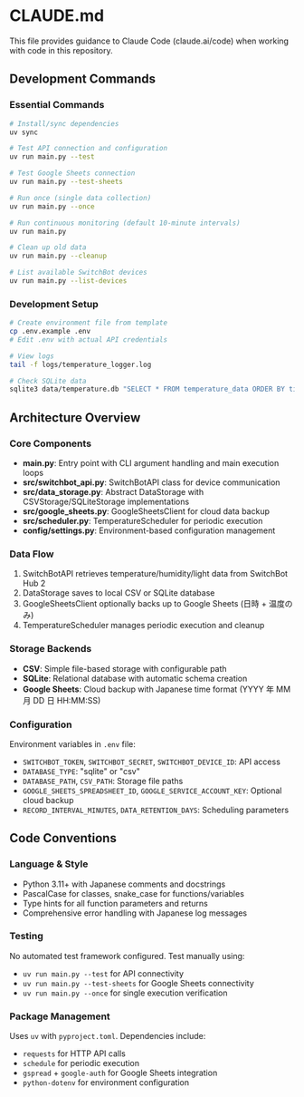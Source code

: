 # CLAUDE.md

This file provides guidance to Claude Code (claude.ai/code) when working with code in this repository.

## Development Commands

### Essential Commands
```bash
# Install/sync dependencies
uv sync

# Test API connection and configuration
uv run main.py --test

# Test Google Sheets connection
uv run main.py --test-sheets

# Run once (single data collection)
uv run main.py --once

# Run continuous monitoring (default 10-minute intervals)
uv run main.py

# Clean up old data
uv run main.py --cleanup

# List available SwitchBot devices
uv run main.py --list-devices
```

### Development Setup
```bash
# Create environment file from template
cp .env.example .env
# Edit .env with actual API credentials

# View logs
tail -f logs/temperature_logger.log

# Check SQLite data
sqlite3 data/temperature.db "SELECT * FROM temperature_data ORDER BY timestamp DESC LIMIT 10;"
```

## Architecture Overview

### Core Components
- **main.py**: Entry point with CLI argument handling and main execution loops
- **src/switchbot_api.py**: SwitchBotAPI class for device communication
- **src/data_storage.py**: Abstract DataStorage with CSVStorage/SQLiteStorage implementations
- **src/google_sheets.py**: GoogleSheetsClient for cloud data backup
- **src/scheduler.py**: TemperatureScheduler for periodic execution
- **config/settings.py**: Environment-based configuration management

### Data Flow
1. SwitchBotAPI retrieves temperature/humidity/light data from SwitchBot Hub 2
2. DataStorage saves to local CSV or SQLite database
3. GoogleSheetsClient optionally backs up to Google Sheets (日時 + 温度のみ)
4. TemperatureScheduler manages periodic execution and cleanup

### Storage Backends
- **CSV**: Simple file-based storage with configurable path
- **SQLite**: Relational database with automatic schema creation
- **Google Sheets**: Cloud backup with Japanese time format (YYYY 年 MM 月 DD 日 HH:MM:SS)

### Configuration
Environment variables in `.env` file:
- `SWITCHBOT_TOKEN`, `SWITCHBOT_SECRET`, `SWITCHBOT_DEVICE_ID`: API access
- `DATABASE_TYPE`: "sqlite" or "csv"
- `DATABASE_PATH`, `CSV_PATH`: Storage file paths
- `GOOGLE_SHEETS_SPREADSHEET_ID`, `GOOGLE_SERVICE_ACCOUNT_KEY`: Optional cloud backup
- `RECORD_INTERVAL_MINUTES`, `DATA_RETENTION_DAYS`: Scheduling parameters

## Code Conventions

### Language & Style
- Python 3.11+ with Japanese comments and docstrings
- PascalCase for classes, snake_case for functions/variables
- Type hints for all function parameters and returns
- Comprehensive error handling with Japanese log messages

### Testing
No automated test framework configured. Test manually using:
- `uv run main.py --test` for API connectivity
- `uv run main.py --test-sheets` for Google Sheets connectivity
- `uv run main.py --once` for single execution verification

### Package Management
Uses `uv` with `pyproject.toml`. Dependencies include:
- `requests` for HTTP API calls
- `schedule` for periodic execution
- `gspread` + `google-auth` for Google Sheets integration
- `python-dotenv` for environment configuration